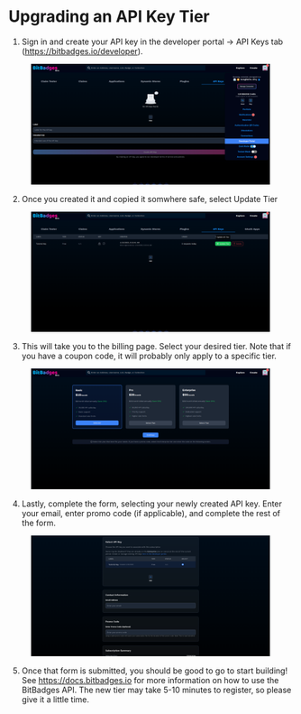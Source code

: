 # Upgrading an API Key Tier

1. Sign in and create your API key in the developer portal -> API Keys tab (https://bitbadges.io/developer).

<figure><img src="../../.gitbook/assets/image (1).png" alt=""><figcaption></figcaption></figure>

2. Once you created it and copied it somwhere safe, select Update Tier

<figure><img src="../../.gitbook/assets/image (2).png" alt=""><figcaption></figcaption></figure>

3. This will take you to the billing page. Select your desired tier. Note that if you have a coupon code, it will probably only apply to a specific tier.

<figure><img src="../../.gitbook/assets/image (4).png" alt=""><figcaption></figcaption></figure>

4. Lastly, complete the form, selecting your newly created API key. Enter your email, enter promo code (if applicable), and complete the rest of the form.

<figure><img src="../../.gitbook/assets/image (5).png" alt=""><figcaption></figcaption></figure>

5. Once that form is submitted, you should be good to go to start building! See https://docs.bitbadges.io for more information on how to use the BitBadges API. The new tier may take 5-10 minutes to register, so please give it a little time.
